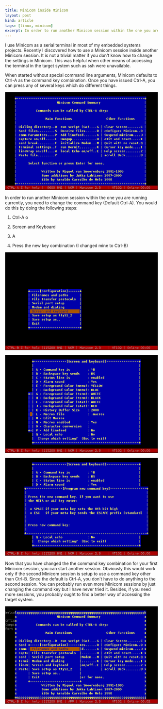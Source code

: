 ```yaml
---
title: Minicom inside Minicom
layout: post
kind: article
tags: [linux, minicom]
excerpt: In order to run another Minicom session within the one you are running currently, you need to change the command key (Default Ctrl-A).
---
```


I use Minicom as a serial terminal in most of my embedded systems projects.  Recently I discovered how to use a Minicom
session inside another Minicom session.  It is not a trivial matter if you don't know how to change the settings in
Minicom.   This was helpful when other means of accessing the terminal in the target system such as ssh were
unavailable.

When started without special command line arguments, Minicom defaults to Ctrl-A as the command key combination.  Once
you have issued Ctrl-A, you can press any of several keys which do different things.

![minicom_main_menu]

In order to run another Minicom session within the one you are running currently, you need to change the command key
(Default Ctrl-A). You would do this by doing the following steps:

1. Ctrl-A o

2. Screen and Keyboard

3. A

4. Press the new key combination (I changed mine to Ctrl-B)

![minicom_configuration]


![minicom_screen_keyboard]


![minicom_change_command]

Now that you have changed the the command key combination for your first Minicom session, you can start another
session. Obviously this would work only if the second Minicom session is setup to use a command key other than Ctrl-B.
Since the default is Ctrl-A, you don't have to do anything to the second session. You can probably run even more
Minicom sessions by just changing the command key but I have never tried it. Besides, if you need more sessions, you
probably ought to find a better way of accessing the target system.

![two_minicom_sessions]

[minicom_main_menu]: /assets/images/screenshot_027.png "Minicom Main Menu"
[minicom_configuration]: /assets/images/screenshot_025.png "Minicom configuration menu"
[minicom_screen_keyboard]: /assets/images/screenshot_024.png "Minicom's screen and keyboard configuration menu"
[minicom_change_command]: /assets/images/screenshot_026.png "Minicom's menu for changing command key"
[two_minicom_sessions]: /assets/images/screenshot_029.png "Two minicom sessions"


